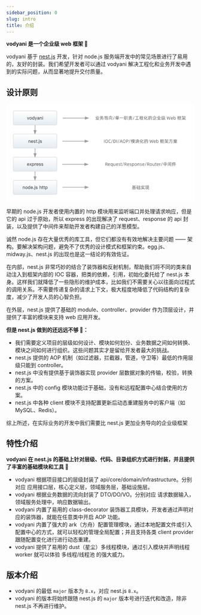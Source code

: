 ```yaml
---
sidebar_position: 0
slug: intro
title: 介绍
---
```


**vodyani 是一个企业级 web 框架 🥳**

vodyani 基于 [nest.js](https://github.com/nestjs/nest) 开发，针对 node.js 服务端开发中的常见场景进行了易用的，友好的封装。我们希望开发者可以通过 vodyani 解决工程化和业务开发中遇到的实际问题，从而显著地提升交付质量。

## 设计原则

![](../static/img/vodyani-intro.png)

早期的 node.js 开发者使用内置的 http 模块用来监听端口并处理请求响应，但是它的 api 过于原始，所以 express 的出现解决了 request、response 的 api 封装，以及提供了中间件来帮助开发者构建自己的洋葱模型。

诚然 node.js 存在大量优秀的库工具，但它们都没有有效地解决主要问题 —— 架构。要解决架构问题，避免不了优秀的设计模式和框架约束。egg.js、midway.js、nest.js 的出现也是这一结论的有效佐证。

在内部，nest.js 非常巧妙的结合了装饰器和反射机制，帮助我们将不同的类来自动注入到框架内部的 IOC 容器，把类的依赖，引用，初始化委托给了 nest.js 本身。这样我们就降低了一些隐形的维护成本，比如我们不需要关心以往面向过程式的调用关系。不需要传递复杂的请求上下文，极大程度地降低了代码结构的复杂度，减少了开发人员的心智负担。

在外层，nest.js 提供了基础的 module、controller、provider 作为顶层设计，并提供了丰富的模块来支持 web 应用开发。

**但是 nest.js 做到的还远远不够 🥺：**

* 我们需要定义项目的层级如何设计、模块如何划分、业务数据之间如何转换、模块之间如何进行组织。这些问题其实才是留给开发者最大的挑战。
* nest.js 提供的 AOP 机制（如过滤器，拦截器，管道，守卫等）最低的作用层级只能到 controller。
* nest.js 中没有提供基于装饰器实现 provider 层数据对象的传输，校验，转换的方案。
* nest.js 中的 config 模块功能过于基础，没有和远程配置中心结合使用的方案。
* nest.js 中各种 client 模块不支持配置更新后动态重建服务中的客户端（如 MySQL、Redis）。

综上所述，在实际业务的开发中我们需要比 nest.js 更加业务导向的企业级框架

## 特性介绍

**vodyani 在 nest.js 的基础上针对层级、代码、目录组织方式进行封装，并且提供了丰富的基础模块和工具 🤩**

* vodyani 根据项目接口的层级封装了 api/core/domain/infrastructure。分别对应 应用接口层，核心定义层，领域服务层，基础设施层。
* vodyani 根据业务数据的流向封装了 DTO/DO/VO。分别对应 请求数据输入，领域服务处理中，响应数据输出。
* vodyani 内置了易用的 class-decorator 装饰器工具模块，开发者通过声明对应的装饰器，就能在任意类中开启 AOP 功能。
* vodyani 内置了强大的 ark（方舟）配置管理模块，通过本地配置文件或引入配置中心的方式，就可以轻松的管理全局配置；并且支持各类 client provider 跟随配置变化进行进行动态重建。
* vodyani 提供了易用的 dust（星尘）多线程模块，通过引入模块并声明线程 worker 就可以体验 多线程/线程池 的强大威力。
 
## 版本介绍

* vodyani 的最低 `major` 版本为 `8.x`，对应 nest.js `8.x`。
* vodyani 的版本将始终跟随 nest.js 的 `major` 版本号进行迭代和改造，除非 nest.js 不再进行维护。
